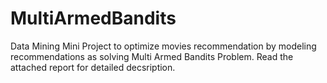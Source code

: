 # MultiArmedBandits
Data Mining Mini Project to optimize movies recommendation by modeling recommendations as solving Multi Armed Bandits Problem. Read the attached report for detailed decsription. 
